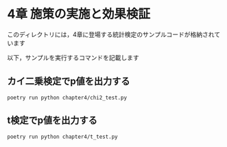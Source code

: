 # 4章 施策の実施と効果検証

このディレクトリには，4章に登場する統計検定のサンプルコードが格納されています

以下，サンプルを実行するコマンドを記載します

## カイ二乗検定でp値を出力する

```console
poetry run python chapter4/chi2_test.py
```

## t検定でp値を出力する

```console
poetry run python chapter4/t_test.py
```
